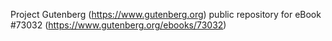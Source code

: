 Project Gutenberg (https://www.gutenberg.org) public repository
for eBook #73032 (https://www.gutenberg.org/ebooks/73032)
